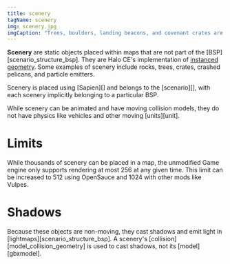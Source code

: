 ```yaml
---
title: scenery
tagName: scenery
img: scenery.jpg
imgCaption: "Trees, boulders, landing beacons, and covenant crates are all instances of scenery"
---
```


**Scenery** are static objects placed within maps that are not part of the [BSP][scenario_structure_bsp]. They are Halo CE's implementation of [instanced geometry][wiki-instancing]. Some examples of scenery include rocks, trees, crates, crashed pelicans, and particle emitters.

Scenery is placed using [Sapien][] and belongs to the [scenario][], with each scenery implicitly belonging to a particular BSP.

While scenery can be animated and have moving collision models, they do not have physics like vehicles and other moving [units][unit].

# Limits
While thousands of scenery can be placed in a map, the unmodified Game engine only supports rendering at most 256 at any given time. This limit can be increased to 512 using OpenSauce and 1024 with other mods like Vulpes.

# Shadows
Because these objects are non-moving, they cast shadows and emit light in [lightmaps][scenario_structure_bsp]. A scenery's [collision][model_collision_geometry] is used to cast shadows, not its [model][gbxmodel].

[wiki-instancing]: https://en.wikipedia.org/wiki/Geometry_instancing
